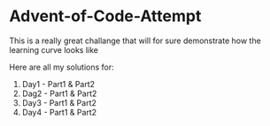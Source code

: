 # Advent-of-Code-Attempt

This is a really great challange that will for sure demonstrate how the learning curve looks like

Here are all my solutions for: 
1. Day1 - Part1 & Part2
2. Dag2 - Part1 & Part2
3. Day3 - Part1 & Part2
4. Day4 - Part1 & Part2
   
